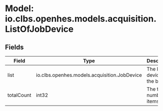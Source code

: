 # Model: io.clbs.openhes.models.acquisition.ListOfJobDevice

## Fields

| Field | Type | Description |
| --- | --- | --- |
| list | io.clbs.openhes.models.acquisition.JobDevice | The list of devices in the bulk. |
| totalCount | int32 | The total number of items. |

